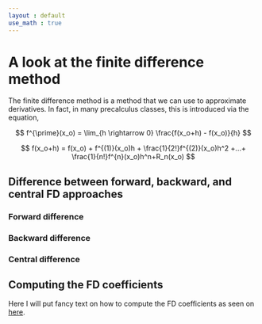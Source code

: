 ```yaml
---
layout : default
use_math : true
---
```


# A look at the finite difference method

The finite difference method is a method that we can use to approximate derivatives. In fact, in many precalculus classes, this is introduced via the equation,

$$
f^{\prime}(x_o) = \lim_{h \rightarrow 0} \frac{f(x_o+h) - f(x_o)}{h}
$$

$$
f(x_o+h) = f(x_o) + f^{(1)}(x_o)h + \frac{1}{2!}f^{(2)}(x_o)h^2
               +...+ \frac{1}{n!}f^{n}(x_o)h^n+R_n(x_o)
$$

## Difference between forward, backward, and central FD approaches

### Forward difference

### Backward difference

### Central difference

## Computing the FD coefficients

Here I will put fancy text on how to compute the FD coefficients as seen on [here](https://en.wikipedia.org/wiki/Finite_difference_coefficient).
